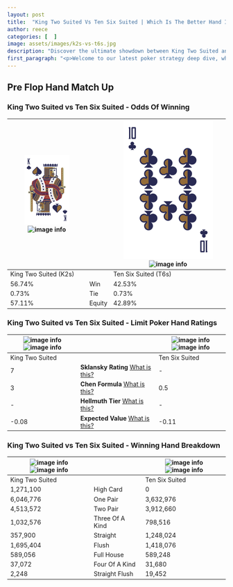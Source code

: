 ```yaml
---
layout: post
title:  "King Two Suited Vs Ten Six Suited | Which Is The Better Hand In Poker? A Complete Guide"
author: reece
categories: [  ]
image: assets/images/k2s-vs-t6s.jpg
description: "Discover the ultimate showdown between King Two Suited and Ten Six Suited in poker! Uncover the odds, strategies, and scenarios where one hand triumphs over the other. Get ready to up your poker game with this thrilling analysis."
first_paragraph: "<p>Welcome to our latest poker strategy deep dive, where we're pitting two distinct hands against each other in a high-stakes showdown: King Two Suited vs Ten Six Suited.</p><p>In the dynamic world of poker, every decision counts, and knowing which hand holds the upper hand is key to your success at the table.</p><p>In this article, we'll dissect these two hands, explore the scenarios where one dominates the other, and equip you with the knowledge to make strategic choices that can tip the odds in your favor.</p><p>Get ready to unravel the intriguing dynamics of these poker hands and elevate your game to new heights.</p>"
---
```




[comment]: # (sp0)

## Pre Flop Hand Match Up

<div class="table hand-ratings" markdown="1"> 



### King Two Suited vs Ten Six Suited - Odds Of Winning


    
| ![image info](assets/images/hand1/K.png) ![image info](assets/images/hand1/2s.png) |  | ![image info](assets/images/hand2/T.png) ![image info](assets/images/hand2/6s.png) |
| -------- | -------- | -------- |
| King Two Suited (K2s) |  | Ten Six Suited (T6s) |
| 56.74% | Win | 42.53% |
| 0.73% | Tie | 0.73% |
| 57.11% | Equity | 42.89% |




[comment]: # (sp1)



### King Two Suited vs Ten Six Suited - Limit Poker Hand Ratings


    
| ![image info](https://www.riverpairs.com/assets/images/hand1/K.png) ![image info](https://www.riverpairs.com/assets/images/hand1/2s.png) |  | ![image info](https://www.riverpairs.com/assets/images/hand2/T.png) ![image info](https://www.riverpairs.com/assets/images/hand2/6s.png) |
| -------- | -------- | -------- |
| King Two Suited |  | Ten Six Suited |
| 7 | **Sklansky Rating** [What is this?](/sklansky-rating-explained) | - |
| 3 | **Chen Formula** [What is this?](/chen-formula-explained) | 0.5 |
| - | **Hellmuth Tier** [What is this?](/Hellmuth-tier-explained) | - |
| -0.08 | **Expected Value** [What is this?](/expected-value-explained) | -0.11 |




[comment]: # (sp2)



### King Two Suited vs Ten Six Suited - Winning Hand Breakdown


    
| ![image info](https://www.riverpairs.com/assets/images/hand1/K.png) ![image info](https://www.riverpairs.com/assets/images/hand1/2s.png) |  | ![image info](https://www.riverpairs.com/assets/images/hand2/T.png) ![image info](https://www.riverpairs.com/assets/images/hand2/6s.png) |
| -------- | -------- | -------- |
| King Two Suited |  | Ten Six Suited |
| 1,271,100 | High Card | 0 |
| 6,046,776 | One Pair | 3,632,976 |
| 4,513,572 | Two Pair | 3,912,660 |
| 1,032,576 | Three Of A Kind | 798,516 |
| 357,900 | Straight | 1,248,024 |
| 1,695,404 | Flush | 1,418,076 |
| 589,056 | Full House | 589,248 |
| 37,072 | Four Of A Kind | 31,680 |
| 2,248 | Straight Flush | 19,452 |




[comment]: # (sp3)



</div>

[comment]: # (sp4)



[comment]: # (sp5)

